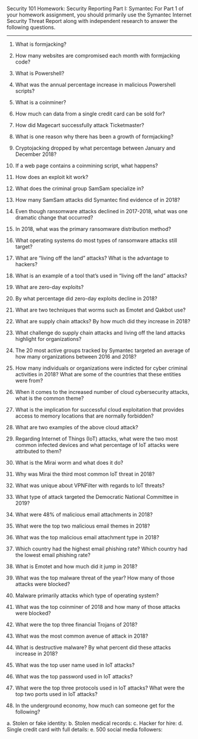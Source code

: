 Security 101 Homework: Security Reporting
Part I: Symantec
For Part 1 of your homework assignment, you should primarily use the Symantec Internet Security Threat Report along with independent research to answer the following questions.
________________________________________
1.	What is formjacking?


2.	How many websites are compromised each month with formjacking code? 


3.	What is Powershell?


4.	What was the annual percentage increase in malicious Powershell scripts?


5.	What is a coinminer?


6.	How much can data from a single credit card can be sold for? 


7.	How did Magecart successfully attack Ticketmaster? 

8.	What is one reason why there has been a growth of formjacking? 


9.	Cryptojacking dropped by what percentage between January and December 2018?


10.	If a web page contains a coinmining script, what happens? 


11.	How does an exploit kit work? 


12.	What does the criminal group SamSam specialize in? 


13.	How many SamSam attacks did Symantec find evidence of in 2018? 


14.	Even though ransomware attacks declined in 2017-2018, what was one dramatic change that occurred? 


15.	In 2018, what was the primary ransomware distribution method? 


16.	What operating systems do most types of ransomware attacks still target?


17.	What are “living off the land” attacks? What is the advantage to hackers? 


18.	What is an example of a tool that’s used in “living off the land” attacks?


19.	What are zero-day exploits?


20.	By what percentage did zero-day exploits decline in 2018? 


21.	What are two techniques that worms such as Emotet and Qakbot use?


22.	What are supply chain attacks? By how much did they increase in 2018?


23.	What challenge do supply chain attacks and living off the land attacks highlight for organizations? 


24.	The 20 most active groups tracked by Symantec targeted an average of how many organizations between 2016 and 2018? 


25.	How many individuals or organizations were indicted for cyber criminal activities in 2018? What are some of the countries that these entities were from? 


26.	When it comes to the increased number of cloud cybersecurity attacks, what is the common theme? 


27.	What is the implication for successful cloud exploitation that provides access to memory locations that are normally forbidden? 


28.	What are two examples of the above cloud attack? 


29.	Regarding Internet of Things (IoT) attacks, what were the two most common infected devices and what percentage of IoT attacks were attributed to them? 


30.	What is the Mirai worm and what does it do? 


31.	Why was Mirai the third most common IoT threat in 2018? 


32.	What was unique about VPNFilter with regards to IoT threats?


33.	What type of attack targeted the Democratic National Committee in 2019? 


34.	What were 48% of  malicious email attachments in 2018? 


35.	What were the top two malicious email themes in 2018? 


36.	What was the top malicious email attachment type in 2018? 


37.	Which country had the highest email phishing rate? Which country had the lowest email phishing rate?



38.	What is Emotet and how much did it jump in 2018? 


39.	What was the top malware threat of the year? How many of those attacks were blocked?


40.	Malware primarily attacks which type of operating system? 


41.	What was the top coinminer of 2018 and how many of those attacks were blocked? 



42.	What were the top three financial Trojans of 2018? 


43.	What was the most common avenue of attack in 2018? 


44.	What is destructive malware? By what percent did these attacks increase in 2018? 


45.	What was the top user name used in IoT attacks? 


46.	What was the top password used in IoT attacks? 


47.	What were the top three protocols used in IoT attacks? What were the top two ports used in IoT attacks? 


48.	In the underground economy, how much can someone get for the following? 

a.	Stolen or fake identity:
b.	Stolen medical records:
c.	Hacker for hire:
d.	Single credit card with full details:
e.	500 social media followers:
